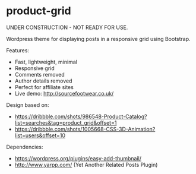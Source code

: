 product-grid
============

UNDER CONSTRUCTION - NOT READY FOR USE.

Wordpress theme for displaying posts in a responsive grid using Bootstrap.

Features:

* Fast, lightweight, minimal
* Responsive grid
* Comments removed
* Author details removed
* Perfect for affiliate sites
* Live demo: http://sourcefootwear.co.uk/

Design based on: 

* https://dribbble.com/shots/986548-Product-Catalog?list=searches&tag=product_grid&offset=1
* https://dribbble.com/shots/1005668-CSS-3D-Animation?list=users&offset=10

Dependencies:

* https://wordpress.org/plugins/easy-add-thumbnail/
* http://www.yarpp.com/ (Yet Another Related Posts Plugin)
